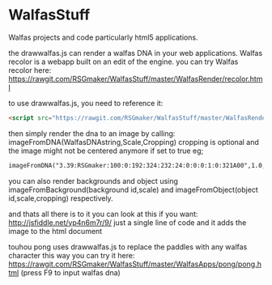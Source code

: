 WalfasStuff
===========

Walfas projects and code particularly html5 applications.

the drawwalfas.js can render a walfas DNA in your web applications.
Walfas recolor is a webapp built on an edit of the engine.
you can try Walfas recolor here: https://rawgit.com/RSGmaker/WalfasStuff/master/WalfasRender/recolor.html

to use drawwalfas.js, you need to reference it:
```html
<script src="https://rawgit.com/RSGmaker/WalfasStuff/master/WalfasRender/drawwalfas.js"> </script>
```

then simply render the dna to an image by calling:
imageFromDNA(WalfasDNAstring,Scale,Cropping) cropping is optional and the image might not be centered anymore if set to true
eg; 
```html
imageFromDNA("3.39:RSGmaker:100:0:192:324:232:24:0:0:0:1:0:321A00",1.0,false)//1.0 is the same as 100 scale in create.swf
```
you can also render backgrounds and object using imageFromBackground(background id,scale) and imageFromObject(object id,scale,cropping) respectively.

and thats all there is to it you can look at this if you want: http://jsfiddle.net/yp4n6m7r/9/ just a single line of code and it adds the image to the html document

touhou pong uses drawwalfas.js to replace the paddles with any walfas character this way you can try it here: https://rawgit.com/RSGmaker/WalfasStuff/master/WalfasApps/pong/pong.html (press F9 to input walfas dna)

